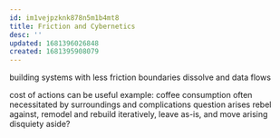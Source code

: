 ```yaml
---
id: im1vejpzknk878n5m1b4mt8
title: Friction and Cybernetics
desc: ''
updated: 1681396026848
created: 1681395908079
---
```


building systems with less friction
boundaries dissolve and data flows

cost of actions can be useful
example: coffee consumption
often necessitated by surroundings and complications
question arises
rebel against, remodel and rebuild iteratively,
leave as-is, and move arising disquiety aside?